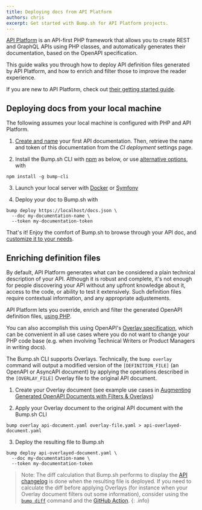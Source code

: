 ```yaml
---
title: Deploying docs from API Platform
authors: chris
excerpt: Get started with Bump.sh for API Platform projects.
---
```


[API Platform](https://api-platform.com/) is an API-first PHP framework that allows you to create REST and GraphQL APIs using PHP classes, and automatically generates their documentation, based on the OpenAPI specification. 

This guide walks you through how to deploy API definition files generated by API Platform, and how to enrich and filter those to improve the reader experience.

If you are new to API Platform, check out [their getting started guide](https://api-platform.com/docs/distribution/).

## Deploying docs from your local machine

The following assumes your local machine is configured with PHP and API Platform.

1. [Create and name](https://bump.sh/docs/new?utm_source=bump&utm_medium=content_hub&utm_campaign=getting_started) your first API documentation. Then, retrieve the name and token of this documentation from the _CI deployment_ settings page.

2. Install the Bump.sh CLI with [npm](https://docs.npmjs.com/cli/v9/configuring-npm/install?v=true) as below, or use [alternative options](/help/continuous-integration/cli), with
  ```shell
  npm install -g bump-cli
  ```

3. Launch your local server with [Docker](https://api-platform.com/docs/distribution/#using-the-api-platform-distribution-recommended) or [Symfony](https://api-platform.com/docs/distribution/#using-symfony-cli)

4. Deploy your doc to Bump.sh with
  ```shell
  bump deploy https://localhost/docs.json \
    --doc my-documentation-name \
    --token my-documentation-token
  ```

That's it! Enjoy the comfort of Bump.sh to browse through your API doc, and [customize it to your needs](/help/getting-started/quick-start#customization-options).

## Enriching definition files

By default, API Platform generates what can be considered a plain technical description of your API. Although it is robust and complete, it's not enough for people discovering your API without any upfront knowledge about it, access to the code, or ability to test it extensively. Such definition files require contextual information, and any appropriate adjustements.

API Platform lets you override, enrich and filter the generated OpenAPI definition files, [using PHP](https://api-platform.com/docs/core/openapi/). 

You can also accomplish this using OpenAPI's [Overlay specification](https://github.com/OAI/Overlay-Specification/blob/main/versions/1.0.0.md), which can be convenient in all use cases where you do not want to change your PHP code base (e.g. when involving Technical Writers or Product Managers in writing docs).

The Bump.sh CLI supports Overlays. Technically, the `bump overlay` command will output a modified version of the `[DEFINITION_FILE]` (an OpenAPI or AsyncAPI document) by applying the operations described in the `[OVERLAY_FILE]` Overlay file to the original API document.

1. Create your Overlay document (see example use cases in [Augmenting Generated OpenAPI Documents with Filters & Overlays](/guides/openapi/augmenting-generated-openapi))

2. Apply your Overlay document to the original API document with the Bump.sh CLI
```shell
bump overlay api-document.yaml overlay-file.yaml > api-overlayed-document.yaml
```

3. Deploy the resulting file to Bump.sh
  ```shell
  bump deploy api-overlayed-document.yaml \
    --doc my-documentation-name \
    --token my-documentation-token
  ```

> Note: The diff calculation that Bump.sh performs to display the [API changelog](/help/changes-management/changelog) is done when the resulting file is deployed.
> If you need to calculate the diff before applying Overlays (for instance when your Overlay document filters out some information), consider using the [`bump diff`](/help/continuous-integration/cli#bump-diff-file) command and the [GitHub Action](/help/continuous-integration/github-actions).
{: .info}
